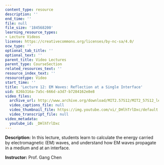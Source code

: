 ```yaml
---
content_type: resource
description: ''
end_time: ''
file: null
file_size: '184568200'
learning_resource_types:
- Lecture Videos
license: https://creativecommons.org/licenses/by-nc-sa/4.0/
ocw_type: ''
optional_tab_title: ''
optional_text: ''
parent_title: Video Lectures
parent_type: CourseSection
related_resources_text: ''
resource_index_text: ''
resourcetype: Video
start_time: ''
title: 'Lecture 12: EM Waves: Reflection at a Single Interface'
uid: 826b316a-7a5c-666d-a3d7-b7284162e8e8
video_files:
  archive_url: http://www.archive.org/download/MIT2.57S12/MIT2_57S12_lec12_300k.mp4
  video_captions_file: null
  video_thumbnail_file: https://img.youtube.com/vi/_DHlhTrlDxc/default.jpg
  video_transcript_file: null
video_metadata:
  youtube_id: _DHlhTrlDxc
---
```


**Description:** In this lecture, students learn to calculate the energy carried by electromagnetic (EM) waves, and understand how EM waves propagate in a medium and at an interface.

**Instructor:** Prof. Gang Chen

